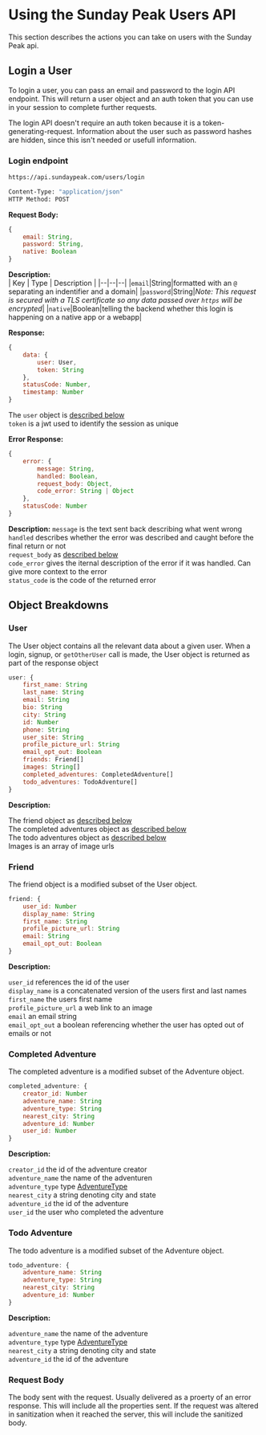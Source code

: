 # Using the Sunday Peak Users API

This section describes the actions you can take on users with the Sunday Peak api.

## Login a User

To login a user, you can pass an email and password to the login API endpoint. This will return a user object and an auth token that you can use in your session to complete further requests.

The login API doesn't require an auth token because it is a token-generating-request. Information about the user such as password hashes are hidden, since this isn't needed or usefull information.

### Login endpoint

```bash
https://api.sundaypeak.com/users/login

Content-Type: "application/json"
HTTP Method: POST
```

**Request Body:**
```javascript
{
    email: String,
    password: String,
    native: Boolean
}
```

**Description:**  
| Key | Type | Description |
|--|--|--|
|`email`|String|formatted with an `@` separating an indentifier and a domain|
|`password`|String|*Note: This request is secured with a TLS certificate so any data passed over `https` will be encrypted*|
|`native`|Boolean|telling the backend whether this login is happening on a native app or a webapp|

**Response:**
```javascript
{
    data: {
        user: User,
        token: String
    },
    statusCode: Number,
    timestamp: Number
}
```

The `user` object is [described below](#user)  
`token` is a jwt used to identify the session as unique  

**Error Response:**
```javascript
{
    error: {
        message: String,
        handled: Boolean,
        request_body: Object,
        code_error: String | Object
    },
    statusCode: Number
}
```

**Description:**
`message` is the text sent back describing what went wrong  
`handled` describes whether the error was described and caught before the final return or not  
`request_body` as [described below](#request-body)  
`code_error` gives the iternal description of the error if it was handled. Can give more context to the error  
`status_code` is the code of the returned error  


## Object Breakdowns

### User

The User object contains all the relevant data about a given user. When a login, signup, or `getOtherUser` call is made, the User object is returned as part of the response object

```javascript
user: {
    first_name: String
    last_name: String
    email: String
    bio: String
    city: String
    id: Number
    phone: String
    user_site: String
    profile_picture_url: String
    email_opt_out: Boolean
    friends: Friend[]
    images: String[]
    completed_adventures: CompletedAdventure[]
    todo_adventures: TodoAdventure[]
}
```

**Description:**

The friend object as [described below](#friend)  
The completed adventures object as [described below](#completed-adventure)  
The todo adventures object as [described below](#todo-adventure)  
Images is an array of image urls

### Friend

The friend object is a modified subset of the User object.

```javascript
friend: {
    user_id: Number
    display_name: String
    first_name: String
    profile_picture_url: String
    email: String
    email_opt_out: Boolean
}
```

**Description:**

`user_id` references the id of the user  
`display_name` is a concatenated version of the users first and last names  
`first_name` the users first name  
`profile_picture_url` a web link to an image  
`email` an email string  
`email_opt_out` a boolean referencing whether the user has opted out of emails or not  

### Completed Adventure

The completed adventure is a modified subset of the Adventure object.

```javascript
completed_adventure: {
    creator_id: Number
    adventure_name: String
    adventure_type: String
    nearest_city: String
    adventure_id: Number
    user_id: Number
}
```

**Description:**

`creator_id` the id of the adventure creator  
`adventure_name` the name of the adventuren  
`adventure_type` type [AdventureType](https://github.com/amaclean2/Rivers/blob/main/APIDocs/Adventures.md#adventuretype)  
`nearest_city` a string denoting city and state  
`adventure_id` the id of the adventure  
`user_id` the user who completed the adventure  

### Todo Adventure

The todo adventure is a modified subset of the Adventure object.

```javascript
todo_adventure: {
    adventure_name: String
    adventure_type: String
    nearest_city: String
    adventure_id: Number
}
```

**Description:**

`adventure_name` the name of the adventure  
`adventure_type` type [AdventureType](https://github.com/amaclean2/Rivers/blob/main/APIDocs/Adventures.md#adventuretype)  
`nearest_city` a string denoting city and state  
`adventure_id` the id of the adventure  

### Request Body

The body sent with the request. Usually delivered as a proerty of an error response. This will include all the properties sent. If the request was altered in sanitization when it reached the server, this will include the sanitized body.
